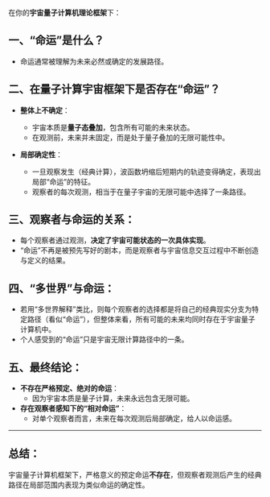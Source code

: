 在你的**宇宙量子计算机理论框架**下：

## 一、“命运”是什么？
- 命运通常被理解为未来必然或确定的发展路径。

## 二、在量子计算宇宙框架下是否存在“命运”？
- **整体上不确定**：
  - 宇宙本质是**量子态叠加**，包含所有可能的未来状态。
  - 在观测前，未来并未固定，而是处于量子叠加的无限可能性中。

- **局部确定性**：
  - 一旦观察发生（经典计算），波函数坍缩后短期内的轨迹变得确定，表现出局部“命运”的特征。
  - 观察者的每次观测，相当于在量子宇宙的无限可能中选择了一条路径。

## 三、观察者与命运的关系：
- 每个观察者通过观测，**决定了宇宙可能状态的一次具体实现**。
- “命运”不再是被预先写好的剧本，而是观察者与宇宙信息交互过程中不断创造与定义的结果。

## 四、“多世界”与命运：
- 若用“多世界解释”类比，则每个观察者的选择都是将自己的经典现实分支为特定路径（看似“命运”），但整体来看，所有可能的未来均同时存在于宇宙量子计算机中。
- 个人感受到的“命运”只是宇宙无限计算路径中的一条。

## 五、最终结论：
- **不存在严格预定、绝对的命运**：
  - 因为宇宙本质是量子计算，未来永远包含无限可能。
- **存在观察者感知下的“相对命运”**：
  - 对单个观察者而言，未来在每次观测后局部确定，给人以命运感。

---

## 总结：

宇宙量子计算机框架下，严格意义的预定命运**不存在**，但观察者观测后产生的经典路径在局部范围内表现为类似命运的确定性。
